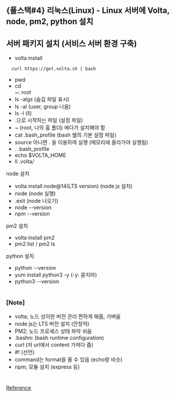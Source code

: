 ## {풀스택#4} 리눅스(Linux) - Linux 서버에 Volta, node, pm2, python 설치

## **서버 패키지 설치 (서비스 서버 환경 구축)**

- volta install <br/>

```unix
  curl https://get.volta.sh | bash
```

- pwd
- cd <br/>
  ~: root
- ls -algs (숨김 파일 표시)
- ls -al (user, group 나옴)
- ls -l (ll)
- .으로 시작하는 파일 (설정 파일)
- ~ (root, 나의 홈 폴더) 에다가 설치해야 함
- cat .bash_profile (bash 쉘의 기본 설정 파일)
- source 아니면 . 을 이용하여 실행 (메모리에 올라가야 실행됨)
- . .bash_profile
- echo $VOLTA_HOME
- ll .volta/

node 설치

- volta install node@14(LTS version) (node js 설치)
- node (node 실행)
- .exit (node 나오기)
- node --version
- npm --version

pm2 설치

- volta install pm2
- pm2 list / pm2 ls

python 설치

- python --version
- yum install python3 -y (-y: 묻지마)
- python3 --version

#

### [Note]

- volta; 노드 상이한 버전 관리 편하게 해줌, 가벼움
- node js는 LTS 버전 설치 (안정적)
- PM2; 노드 프로세스 상태 파악 쉬움
- .bashrc (bash runtime configuration)
- curl (저 url에서 content 가져다 줌)
- #! (선언)
- command는 format을 줄 수 있음 (echo랑 비슷)
- npm; 모듈 설치 (express 등)

#

[Reference](https://www.youtube.com/watch?v=B_jgH_ZyjIY&list=PLEOnZ6GeucBVj0V5JFQx_6XBbZrrynzMh&index=13)
